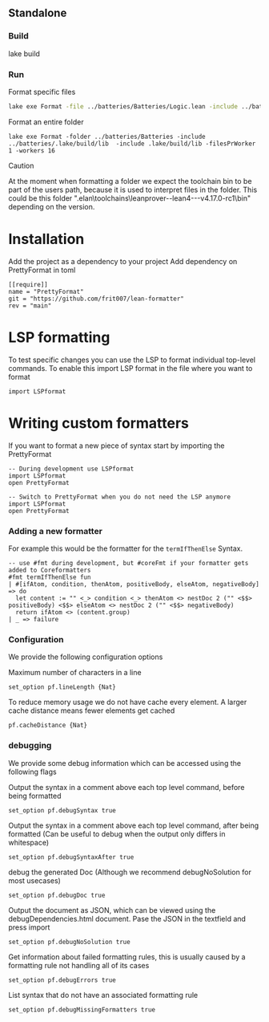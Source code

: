 ## Standalone
### Build
lake build
### Run

Format specific files
``` sh
lake exe Format -file ../batteries/Batteries/Logic.lean -include ../batteries/.lake/build/lib
```

Format an entire folder
```
lake exe Format -folder ../batteries/Batteries -include ../batteries/.lake/build/lib  -include .lake/build/lib -filesPrWorker 1 -workers 16
```
>[!CAUTION]
>At the moment when formatting a folder we expect the toolchain bin to be part of the users path, because it is used to interpret files in the folder. This could be this folder ".elan\toolchains\leanprover--lean4---v4.17.0-rc1\bin" depending on the version.

# Installation
Add the project as a dependency to your project
Add dependency on PrettyFormat in toml
```
[[require]]
name = "PrettyFormat"
git = "https://github.com/frit007/lean-formatter"
rev = "main"
```

# LSP formatting
To test specific changes you can use the LSP to format individual top-level commands. 
To enable this import LSP format in the file where you want to format
```
import LSPformat
```

# Writing custom formatters
If you want to format a new piece of syntax start by importing the PrettyFormat
```
-- During development use LSPformat
import LSPformat
open PrettyFormat
```

```
-- Switch to PrettyFormat when you do not need the LSP anymore
import LSPformat
open PrettyFormat
```
### Adding a new formatter
For example this would be the formatter for the `termIfThenElse` Syntax.
```
-- use #fmt during development, but #coreFmt if your formatter gets added to Coreformatters
#fmt termIfThenElse fun
| #[ifAtom, condition, thenAtom, positiveBody, elseAtom, negativeBody] => do
  let content := "" <_> condition <_> thenAtom <> nestDoc 2 ("" <$$> positiveBody) <$$> elseAtom <> nestDoc 2 ("" <$$> negativeBody)
  return ifAtom <> (content.group)
| _ => failure
```

### Configuration
We provide the following configuration options

Maximum number of characters in a line
```
set_option pf.lineLength {Nat}
```
To reduce memory usage we do not have cache every element. A larger cache distance means fewer elements get cached
```
pf.cacheDistance {Nat}
```

### debugging
We provide some debug information which can be accessed using the following flags

Output the syntax in a comment above each top level command, before being formatted
```
set_option pf.debugSyntax true
```
Output the syntax in a comment above each top level command, after being formatted (Can be useful to debug when the output only differs in whitespace)
```
set_option pf.debugSyntaxAfter true
```

debug the generated Doc (Although we recommend debugNoSolution for most usecases)
```
set_option pf.debugDoc true
```

Output the document as JSON, which can be viewed using the debugDependencies.html document. Pase the JSON in the textfield and press import
```
set_option pf.debugNoSolution true
```

Get information about failed formatting rules, this is usually caused by a formatting rule not handling all of its cases
```
set_option pf.debugErrors true
```

List syntax that do not have an associated formatting rule
```
set_option pf.debugMissingFormatters true
```
